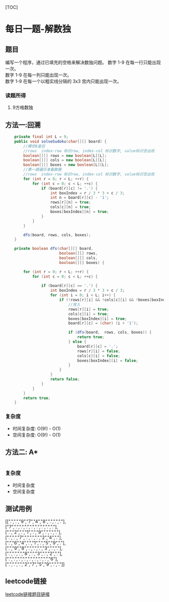 [TOC]

# 每日一题-解数独

## 题目
编写一个程序，通过已填充的空格来解决数独问题。
数字 1-9 在每一行只能出现一次。  
数字 1-9 在每一列只能出现一次。  
数字 1-9 在每一个以粗实线分隔的 3x3 宫内只能出现一次。  

### 读题所得
1. 9方格数独  

## 方法一:回溯
```java
    private final int L = 9;
    public void solveSudoku(char[][] board) {
        //模仿8皇后
        //rows  index-row 标识row, index-col 标识数字, value标识否出现
        boolean[][] rows = new boolean[L][L];
        boolean[][] cols = new boolean[L][L];
        boolean[][] boxes = new boolean[L][L];
        //第一趟遍历准备数据
        //rows  index-row 标识row, index-col 标识数字, value标识否出现
        for (int r = 0; r < L; ++r) {
            for (int c = 0; c < L; ++c) {
                if (board[r][c] != '.') {
                    int boxIndex = r / 3 * 3 + c / 3;
                    int n = board[r][c] - '1';
                    rows[r][n] = true;
                    cols[c][n] = true;
                    boxes[boxIndex][n] = true;
                }
            }
        }

        dfs(board, rows, cols, boxes);
    }

    private boolean dfs(char[][] board,
                        boolean[][] rows,
                        boolean[][] cols,
                        boolean[][] boxes) {

        for (int r = 0; r < L; ++r) {
            for (int c = 0; c < L; ++c) {
                
                if (board[r][c] == '.') {
                    int boxIndex = r / 3 * 3 + c / 3;
                    for (int i = 0; i < L; i++) {
                        if (!rows[r][i] && !cols[c][i] && !boxes[boxIndex][i]) {
                            //放入
                            rows[r][i] = true;
                            cols[c][i] = true;
                            boxes[boxIndex][i] = true;
                            board[r][c] = (char) (i + '1');

                            if (dfs(board,  rows, cols, boxes)) {
                                return true;
                            } else {
                                board[r][c] = '.';
                                rows[r][i] = false;
                                cols[c][i] = false;
                                boxes[boxIndex][i] = false;
                            }
                        }
                    }
                    return false;
                }
            }
        }
        return true;
    }
```
### 复杂度
* 时间复杂度: O(9!) -  O(1)
* 空间复杂度: O(9!) -  O(1)

## 方法二: A*
```java

```
### 复杂度
* 时间复杂度
* 空间复杂度

## 测试用例
[[".",".","9","7","4","8",".",".","."],  
["7",".",".",".",".",".",".",".","."],  
[".","2",".","1",".","9",".",".","."],   
[".",".","7",".",".",".","2","4","."],   
[".","6","4",".","1",".","5","9","."],  
[".","9","8",".",".",".","3",".","."],  
[".",".",".","8",".","3",".","2","."],  
[".",".",".",".",".",".",".",".","6"],  
[".",".",".","2","7","5","9",".","."]]  

## leetcode链接
[leetcode链接题目链接](https://leetcode-cn.com/problems/sudoku-solver/)  